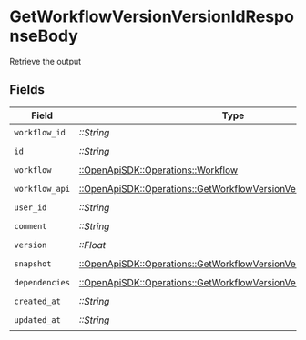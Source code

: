 # GetWorkflowVersionVersionIdResponseBody

Retrieve the output


## Fields

| Field                                                                                                                                   | Type                                                                                                                                    | Required                                                                                                                                | Description                                                                                                                             |
| --------------------------------------------------------------------------------------------------------------------------------------- | --------------------------------------------------------------------------------------------------------------------------------------- | --------------------------------------------------------------------------------------------------------------------------------------- | --------------------------------------------------------------------------------------------------------------------------------------- |
| `workflow_id`                                                                                                                           | *::String*                                                                                                                              | :heavy_check_mark:                                                                                                                      | N/A                                                                                                                                     |
| `id`                                                                                                                                    | *::String*                                                                                                                              | :heavy_check_mark:                                                                                                                      | N/A                                                                                                                                     |
| `workflow`                                                                                                                              | [::OpenApiSDK::Operations::Workflow](../../models/operations/workflow.md)                                                               | :heavy_check_mark:                                                                                                                      | N/A                                                                                                                                     |
| `workflow_api`                                                                                                                          | [::OpenApiSDK::Operations::GetWorkflowVersionVersionIdWorkflowApi](../../models/operations/getworkflowversionversionidworkflowapi.md)   | :heavy_check_mark:                                                                                                                      | N/A                                                                                                                                     |
| `user_id`                                                                                                                               | *::String*                                                                                                                              | :heavy_check_mark:                                                                                                                      | N/A                                                                                                                                     |
| `comment`                                                                                                                               | *::String*                                                                                                                              | :heavy_check_mark:                                                                                                                      | N/A                                                                                                                                     |
| `version`                                                                                                                               | *::Float*                                                                                                                               | :heavy_check_mark:                                                                                                                      | N/A                                                                                                                                     |
| `snapshot`                                                                                                                              | [::OpenApiSDK::Operations::GetWorkflowVersionVersionIdSnapshot](../../models/operations/getworkflowversionversionidsnapshot.md)         | :heavy_check_mark:                                                                                                                      | N/A                                                                                                                                     |
| `dependencies`                                                                                                                          | [::OpenApiSDK::Operations::GetWorkflowVersionVersionIdDependencies](../../models/operations/getworkflowversionversioniddependencies.md) | :heavy_check_mark:                                                                                                                      | N/A                                                                                                                                     |
| `created_at`                                                                                                                            | *::String*                                                                                                                              | :heavy_check_mark:                                                                                                                      | N/A                                                                                                                                     |
| `updated_at`                                                                                                                            | *::String*                                                                                                                              | :heavy_check_mark:                                                                                                                      | N/A                                                                                                                                     |